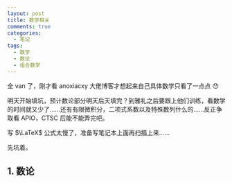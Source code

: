 ```yaml
---
layout: post
title: 数学相关
comments: true
categories: 
  - 笔记
tags:
  - 数学
  - 数论
  - 组合数学
---
```


全 van 了，刚才看 anoxiacxy 大佬博客才想起来自己具体数学只看了一点点 😯

明天开始填坑，预计数论部分明天后天填完？到雅礼之后要跟上他们训练，看数学的时间就又少了……还有有限微积分，二项式系数以及特殊数列什么的……反正争取看 APIO，CTSC 后能不能弄完吧。

写 $\LaTeX$ 公式太慢了，准备写笔记本上面再扫描上来……

先坑着。

## 1. 数论

